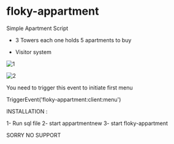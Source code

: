 # floky-appartment
Simple Apartment Script


* 3 Towers each one holds 5 apartments to buy  

* Visitor system


![1](https://user-images.githubusercontent.com/80961359/196482374-4cde83a6-aa44-49f3-9a57-e9de919432c8.png)

![2](https://user-images.githubusercontent.com/80961359/196482738-0a6ad951-1cf6-4509-9534-a955c7126e11.png)


You need to trigger this event to initiate first menu


TriggerEvent('floky-appartment:client:menu')


INSTALLATION :

1- Run sql file 
2- start appartmentnew
3- start floky-appartment


SORRY NO SUPPORT 

